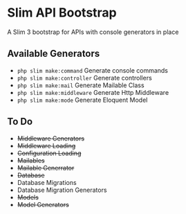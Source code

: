 # Slim API Bootstrap

A Slim 3 bootstrap for APIs with console generators in place

## Available Generators

- `php slim make:command` Generate console commands
- `php slim make:controller` Generate controllers
- `php slim make:mail` Generate Mailable Class
- `php slim make:middleware` Generate Http Middleware
- `php slim make:mode` Generate Eloquent Model

## To Do

- ~~Middleware Generators~~
- ~~Middleware Loading~~
- ~~Configuration Loading~~
- ~~Mailables~~
- ~~Mailable Generrator~~
- ~~Database~~
- Database Migrations
- Database Migration Generators
- ~~Models~~
- ~~Model Generators~~
